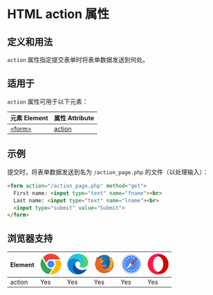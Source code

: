HTML action 属性
===

## 定义和用法

`action` 属性指定提交表单时将表单数据发送到何处。

## 适用于

`action` 属性可用于以下元素：

| 元素 Element | 属性 Attribute |
| ----- | ----- |
| [\<form>](../tags/form.md) | [action](../tags/form_action.md) |
<!--rehype:style=width: 100%; display: inline-table;-->

## 示例

提交时，将表单数据发送到名为 `/action_page.php` 的文件（以处理输入）：

```html idoc:preview:iframe
<form action="/action_page.php" method="get">
  First name: <input type="text" name="fname"><br>
  Last name: <input type="text" name="lname"><br>
  <input type="submit" value="Submit">
</form>
```

## 浏览器支持

| Element | ![chrome][1] | ![edge][2] | ![firefox][3] | ![safari][4] | ![opera][5] |
| ------- | --- | --- | --- | --- | --- |
| action    | Yes | Yes | Yes | Yes | Yes |
<!--rehype:style=width: 100%; display: inline-table;-->

[1]: ../assets/chrome.svg
[2]: ../assets/edge.svg
[3]: ../assets/firefox.svg
[4]: ../assets/safari.svg
[5]: ../assets/opera.svg
